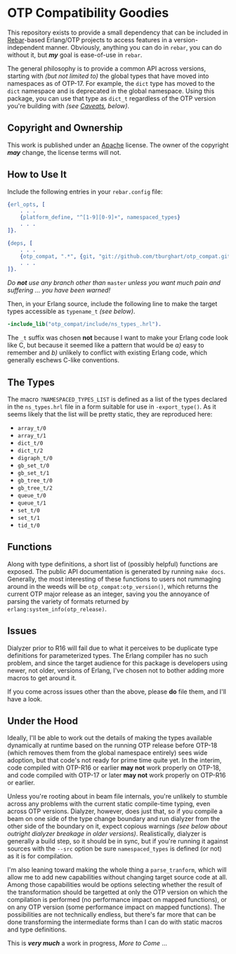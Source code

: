 OTP Compatibility Goodies
=========================

This repository exists to provide a small dependency that can be included in
[Rebar](https://github.com/rebar/rebar)-based Erlang/OTP projects to access
features in a version-independent manner. Obviously, anything you can do in
`rebar`, you can do without it, but ___my___ goal is ease-of-use in `rebar`.

The general philosophy is to provide a common API across versions, starting
with _(but not limited to)_ the global types that have moved into namespaces
as of OTP-17. For example, the `dict` type has moved to the `dict` namespace
and is deprecated in the global namespace. Using this package, you can use
that type as `dict_t` regardless of the OTP version you're building with
_(see [Caveats](#Ramblings), below)_.

<a name="Copyright">Copyright and Ownership</a>
-----------------------------------------------

This work is published under an
[Apache](http://www.apache.org/licenses/LICENSE-2.0) license.
The owner of the copyright ___may___ change, the license terms will not.

<a name="Using">How to Use It</a>
---------------------------------

Include the following entries in your `rebar.config` file:

```erlang
{erl_opts, [
    . . .
    {platform_define, "^[1-9][0-9]+", namespaced_types}
    . . .
]}.

{deps, [
    . . .
    {otp_compat, ".*", {git, "git://github.com/tburghart/otp_compat.git"}, {branch, "master"}}
    . . .
]}.
```
_Do **not** use any branch other than_ `master` _unless you want much pain
and suffering ... you have been warned!_

Then, in your Erlang source, include the following line to make the target
types accessible as `typename_t` _(see below)_.

```erlang
-include_lib("otp_compat/include/ns_types_.hrl").
```

The `_t` suffix was chosen **not** because I want to make your Erlang code
look like C, but because it seemed like a pattern that would be _a)_ easy to
remember and _b)_ unlikely to conflict with existing Erlang code, which
generally eschews C-like conventions.

<a name="MappedTypes">The Types</a>
-----------------------------------

The macro `?NAMESPACED_TYPES_LIST` is defined as a list of the types declared
in the `ns_types.hrl` file in a form suitable for use in `-export_type()`.
As it seems likely that the list will be pretty static, they are reproduced
here:

* `array_t/0`
* `array_t/1`
* `dict_t/0`
* `dict_t/2`
* `digraph_t/0`
* `gb_set_t/0`
* `gb_set_t/1`
* `gb_tree_t/0`
* `gb_tree_t/2`
* `queue_t/0`
* `queue_t/1`
* `set_t/0`
* `set_t/1`
* `tid_t/0`

<a name="InfoFuncs">Functions</a>
---------------------------------

Along with type definitions, a short list of (possibly helpful) functions
are exposed. The public API documentation is generated by running `make docs`.
Generally, the most interesting of these functions to users not rummaging
around in the weeds will be `otp_compat:otp_version()`, which returns the
current OTP major release as an integer, saving you the annoyance of parsing
the variety of formats returned by `erlang:system_info(otp_release)`.

<a name="Issues">Issues</a>
---------------------------

Dialyzer prior to R16 will fail due to what it perceives to be duplicate
type definitions for parameterized types. The Erlang compiler has no such
problem, and since the target audience for this package is developers using
newer, not older, versions of Erlang, I've chosen not to bother adding more
macros to get around it.

If you come across issues other than the above, please **do** file them, and
I'll have a look.

<a name="Ramblings">Under the Hood</a>
--------------------------------------

Ideally, I'll be able to work out the details of making the types available
dynamically at runtime based on the running OTP release before OTP-18 (which
removes them from the global namespace entirely) sees wide adoption, but that
code's not ready for prime time quite yet. In the interim, code compiled with
OTP-R16 or earlier **may not** work properly on OTP-18, and code compiled
with OTP-17 or later **may not** work properly on OTP-R16 or earlier.

Unless you're rooting about in beam file internals, you're unlikely to stumble
across any problems with the current static compile-time typing, even across
OTP versions. Dialyzer, however, does just that, so if you compile a beam on
one side of the type change boundary and run dialyzer from the other side of
the boundary on it, expect copious warnings _(see below about outright dialyzer
breakage in older versions)_. Realistically, dialyzer is generally a build
step, so it should be in sync, but if you're running it against sources with
the `--src` option be sure `namespaced_types` is defined (or not) as it is
for compilation.

I'm also leaning toward making the whole thing a `parse_tranform`, which will
allow me to add new capabilities without changing target source code at all.
Among those capabilities would be options selecting whether the result of
the transformation should be targetted at only the OTP version on which the
compilation is performed (no performance impact on mapped functions), or on
any OTP version (some performance impact on mapped functions).
The possibilities are not technically endless, but there's far more that can
be done transforming the intermediate forms than I can do with static macros
and type definitions.

This is ___very much___ a work in progress, _More to Come_ ...
